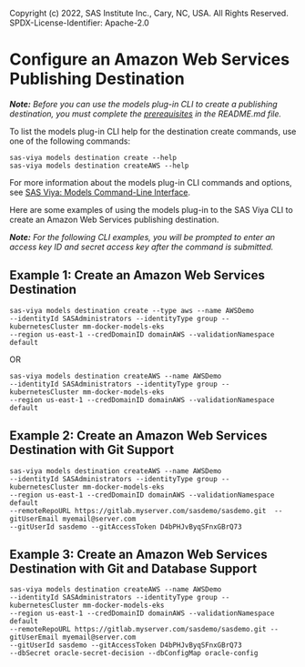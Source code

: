 Copyright (c) 2022, SAS Institute Inc., Cary, NC, USA.  All Rights Reserved.
SPDX-License-Identifier: Apache-2.0

# Configure an Amazon Web Services Publishing Destination

_**Note:** Before you can use the models plug-in CLI to create a publishing destination, you must complete the [prerequisites](./README.md#prerequisites) in the README.md file._

To list the models plug-in CLI help for the destination create commands, use one of the following commands:

```commandline
sas-viya models destination create --help
sas-viya models destination createAWS --help
```

For more information about the models plug-in CLI commands and options, see [SAS Viya: Models Command-Line Interface](https://documentation.sas.com/?cdcId=mdlmgrcdc&cdcVersion=default&docsetId=mdlmgrcli&docsetTarget=titlepage.htm).

Here are some examples of using the models plug-in to the SAS Viya CLI to create an Amazon Web Services publishing destination.

_**Note:** For the following CLI examples, you will be prompted to enter an access key ID and secret access key after the command is submitted._

## Example 1: Create an Amazon Web Services Destination

```commandline
sas-viya models destination create --type aws --name AWSDemo 
--identityId SASAdministrators --identityType group --kubernetesCluster mm-docker-models-eks 
--region us-east-1 --credDomainID domainAWS --validationNamespace default
```

OR

```commandline
sas-viya models destination createAWS --name AWSDemo 
--identityId SASAdministrators --identityType group --kubernetesCluster mm-docker-models-eks 
--region us-east-1 --credDomainID domainAWS --validationNamespace default
```

## Example 2: Create an Amazon Web Services Destination with Git Support

```commandline
sas-viya models destination createAWS --name AWSDemo 
--identityId SASAdministrators --identityType group --kubernetesCluster mm-docker-models-eks 
--region us-east-1 --credDomainID domainAWS --validationNamespace default 
--remoteRepoURL https://gitlab.myserver.com/sasdemo/sasdemo.git  --gitUserEmail myemail@server.com 
--gitUserId sasdemo --gitAccessToken D4bPHJvByqSFnxGBrQ73
```

## Example 3: Create an Amazon Web Services Destination with Git and Database Support

```commandline
sas-viya models destination createAWS --name AWSDemo 
--identityId SASAdministrators --identityType group --kubernetesCluster mm-docker-models-eks 
--region us-east-1 --credDomainID domainAWS --validationNamespace default 
--remoteRepoURL https://gitlab.myserver.com/sasdemo/sasdemo.git --gitUserEmail myemail@server.com 
--gitUserId sasdemo --gitAccessToken D4bPHJvByqSFnxGBrQ73 
--dbSecret oracle-secret-decision --dbConfigMap oracle-config
```